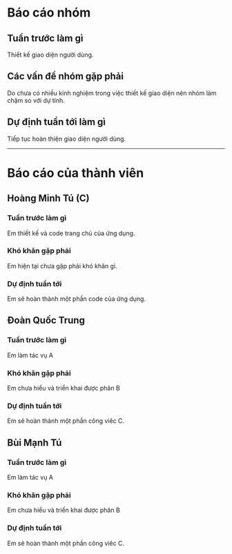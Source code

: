 # Báo cáo nhóm

## Tuần trước làm gì
Thiết kế giao diện người dùng.

## Các vấn đề nhóm gặp phải
Do chưa có nhiều kinh nghiệm trong việc thiết kế giao diện nên nhóm làm chậm so với dự tính.

## Dự định tuần tới làm gì
Tiếp tục hoàn thiện giao diện người dùng.

---

# Báo cáo của thành viên

## Hoàng Minh Tú (C)

### Tuần trước làm gì
Em thiết kế và code trang chủ của ứng dụng.

### Khó khăn gặp phải
Em hiện tại chưa gặp phải khó khăn gì.

### Dự định tuần tới
Em sẽ hoàn thành một phần code của ứng dụng.

## Đoàn Quốc Trung

### Tuần trước làm gì
Em làm tác vụ A

### Khó khăn gặp phải
Em chưa hiểu và triển khai được phân B

### Dự định tuần tới
Em sẽ hoàn thành một phần công viêc C.

## Bùi Mạnh Tú

### Tuần trước làm gì
Em làm tác vụ A

### Khó khăn gặp phải
Em chưa hiểu và triển khai được phân B

### Dự định tuần tới
Em sẽ hoàn thành một phần công viêc C.